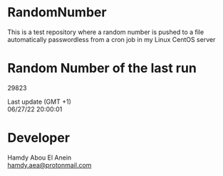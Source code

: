 # RandomNumber    
This is a test repository where a random number is pushed to a file automatically passwordless from a cron job in my Linux CentOS server    
# Random Number of the last run   
29823
      
Last update (GMT +1)    
06/27/22 20:00:01
# Developer    
Hamdy Abou El Anein   
hamdy.aea@protonmail.com
